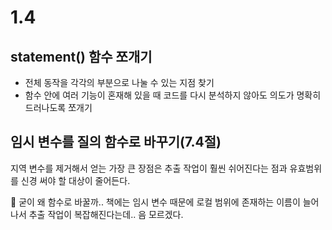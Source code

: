# 1.4

## statement() 함수 쪼개기

- 전체 동작을 각각의 부분으로 나눌 수 있는 지점 찾기
- 함수 안에 여러 기능이 혼재해 있을 때 코드를 다시 분석하지 않아도 의도가 명확히 드러나도록 쪼개기

## 임시 변수를 질의 함수로 바꾸기(7.4절)

지역 변수를 제거해서 얻는 가장 큰 장점은 추출 작업이 훨씬 쉬어진다는 점과 유효범위를 신경 써야 할 대상이 줄어든다.

🤔 굳이 왜 함수로 바꿀까..
책에는 임시 변수 때문에 로컬 범위에 존재하는 이름이 늘어나서 추출 작업이 복잡해진다는데.. 음 모르겠다.
